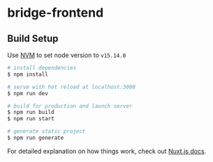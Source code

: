 # bridge-frontend

## Build Setup

Use [NVM](https://github.com/nvm-sh/nvm) to set node version to `v15.14.0`

```bash
# install dependencies
$ npm install

# serve with hot reload at localhost:3000
$ npm run dev

# build for production and launch server
$ npm run build
$ npm run start

# generate static project
$ npm run generate
```

For detailed explanation on how things work, check out [Nuxt.js docs](https://nuxtjs.org).
